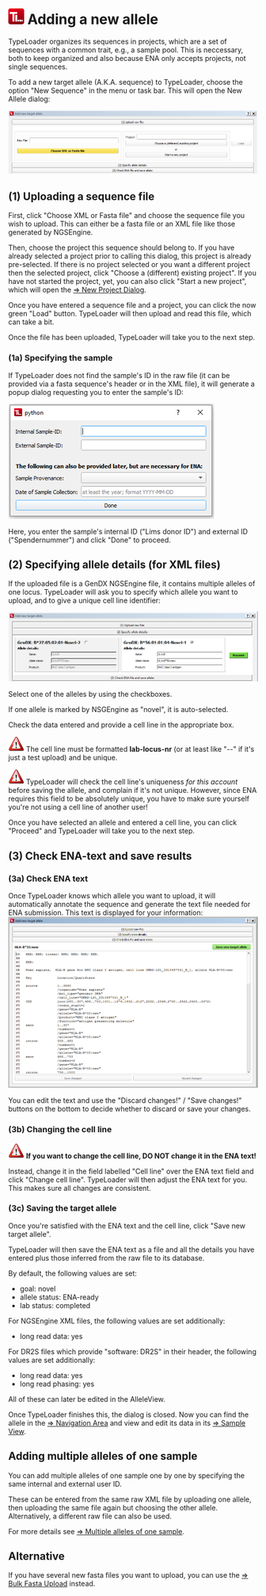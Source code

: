 # ![Icon](images/TypeLoader_32.png) Adding a new allele 
TypeLoader organizes its sequences in projects, which are a set of sequences with a common trait, e.g., a sample pool. This is neccessary, both to keep organized and also because ENA only accepts projects, not single sequences. 

To add a new target allele (A.K.A. sequence) to TypeLoader,  choose the option "New Sequence" in the menu or task bar. This will open the New Allele dialog:

![Pic](images/new_allele0.png)

##  (1) Uploading a sequence file 
First, click "Choose XML or Fasta file" and choose the sequence file you wish to upload. This can either be a fasta file or an XML file like those generated by NGSEngine.

Then, choose the project this sequence should belong to. If you have already selected a project prior to calling this dialog, this project is already pre-selected. If there is no project selected or you want a different project then the selected project, click "Choose a (different) existing project". If you have not started the project, yet, you can also click "Start a new project", which will open the [=> New Project Dialog](new_project.md).

Once you have entered a sequence file and a project, you can click the now green "Load" button. TypeLoader will then upload and read this file, which can take a bit.

Once the file has been uploaded, TypeLoader will take you to the next step.

###  (1a) Specifying the sample 
If TypeLoader does not find the sample's ID in the raw file (it can be provided via a fasta sequence's header or in the XML file), it will generate a popup dialog requesting you to enter the sample's ID:

![Pic](images/new_allele1.png)

Here, you enter the sample's internal ID ("Lims donor ID") and external ID ("Spendernummer") and click "Done" to proceed.

##  (2) Specifying allele details (for XML files) 
If the uploaded file is a GenDX NGSEngine file, it contains multiple alleles of one locus. TypeLoader will ask you to specify which allele you want to upload, and to give a unique cell line identifier:

![Pic](images/new_allele2.png)

Select one of the alleles by using the checkboxes.

If one allele is marked by NSGEngine as "novel", it is auto-selected. 

Check the data entered and provide a cell line in the appropriate box. 

![Pic](images/icon_important.png) The cell line must be formatted **lab-locus-nr** (or at least like "<something>-<something>-<something>" if it's just a test upload) and be unique.

![Pic](images/icon_important.png) TypeLoader will check the cell line's uniqueness _for this account_ before saving the allele, and complain if it's not unique. However, since ENA requires this field to be absolutely unique, you have to make sure yourself you're not using a cell line of another user!
</WRAP>

Once you have selected an allele and entered a cell line, you can click "Proceed" and TypeLoader will take you to the next step.

##  (3) Check ENA-text and save results 
###  (3a) Check ENA text 

Once TypeLoader knows which allele you want to upload, it will automatically annotate the sequence and generate the text file needed for ENA submission. This text is displayed for your information:
![Pic](images/new_allele3.png)

You can edit the text and use the "Discard changes!" / "Save changes!" buttons on the bottom to decide whether to discard or save your changes.

###  (3b) Changing the cell line 
![Pic](images/icon_important.png) **If you want to change the cell line, DO NOT change it in the ENA text!**

Instead, change it in the field labelled "Cell line" over the ENA text field and click "Change cell line". TypeLoader will then adjust the ENA text for you. This makes sure all changes are consistent.

###  (3c) Saving the target allele 
Once you're satisfied with the ENA text and the cell line, click "Save new target allele".

TypeLoader will then save the ENA text as a file and all the details you have entered plus those inferred from the raw file to its database. 

By default, the following values are set:
  * goal: novel
  * allele status: ENA-ready
  * lab status: completed

For NGSEngine XML files, the following values are set additionally:
  * long read data: yes

For DR2S files which provide "software: DR2S" in their header, the following values are set additionally:
  * long read data: yes
  * long read phasing: yes

All of these can later be edited in the AlleleView.

Once TypeLoader finishes this, the dialog is closed. Now you can find the allele in the [=> Navigation Area](navigation.md) and view and edit its data in its [=> Sample View](view_sample.md).

##  Adding multiple alleles of one sample 
You can add multiple alleles of one sample one by one by specifying the same internal and external user ID.

These can be entered from the same raw XML file by uploading one allele, then uploading the same file again but choosing the other allele. Alternatively, a different raw file can also be used.

For more details see [=> Multiple alleles of one sample](multiple_alleles.md).

##  Alternative 
If you have several new fasta files you want to upload, you can use the [=> Bulk Fasta Upload](new_allele_bulk.md) instead.